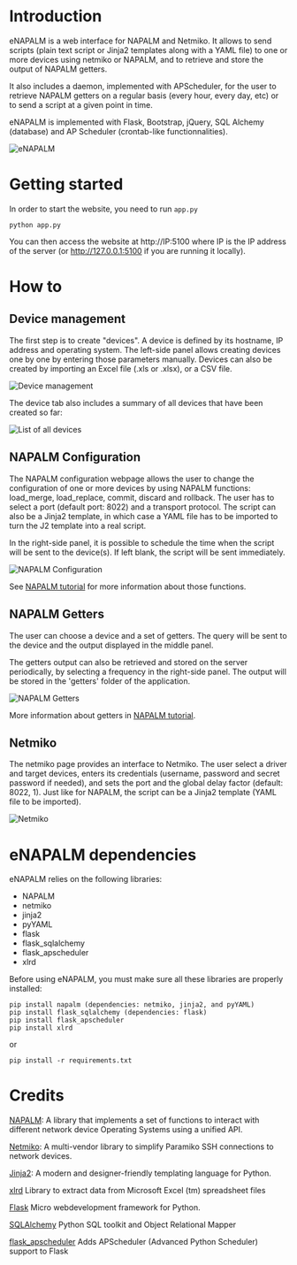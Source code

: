 # Introduction

eNAPALM is a web interface for NAPALM and Netmiko.
It allows to send scripts (plain text script or Jinja2 templates along with a YAML file) to one or more devices using netmiko or NAPALM, and to retrieve and store the output of NAPALM getters.

It also includes a daemon, implemented with APScheduler, for the user to retrieve NAPALM getters on a regular basis (every hour, every day, etc) or to send a script at a given point in time.

eNAPALM is implemented with Flask, Bootstrap, jQuery, SQL Alchemy (database) and AP Scheduler (crontab-like functionnalities).

![eNAPALM](https://github.com/afourmy/e-napalm/blob/master/readme/napalm_configuration.png)

# Getting started

In order to start the website, you need to run `app.py`
```
python app.py
```

You can then access the website at http://IP:5100 where IP is the IP address of the server (or http://127.0.0.1:5100 if you are running it locally).

# How to

## Device management

The first step is to create "devices". 
A device is defined by its hostname, IP address and operating system.
The left-side panel allows creating devices one by one by entering those parameters manually. Devices can also be created by importing an Excel file (.xls or .xlsx), or a CSV file.

![Device management](https://github.com/afourmy/e-napalm/blob/master/readme/manage_devices.png)

The device tab also includes a summary of all devices that have been created so far:
    
![List of all devices](https://github.com/afourmy/e-napalm/blob/master/readme/list_devices.png)

## NAPALM Configuration

The NAPALM configuration webpage allows the user to change the configuration of one or more devices by using NAPALM functions: load_merge, load_replace, commit, discard and rollback.
The user has to select a port (default port: 8022) and a transport protocol.
The script can also be a Jinja2 template, in which case a YAML file has to be imported to turn the J2 template into a real script.

In the right-side panel, it is possible to schedule the time when the script will be sent to the device(s). 
If left blank, the script will be sent immediately.

![NAPALM Configuration](https://github.com/afourmy/e-napalm/blob/master/readme/napalm_configuration.png)

See [NAPALM tutorial](https://napalm.readthedocs.io/en/latest/tutorials/first_steps_config.html "NAPALM tutorial") for more information about those functions.

## NAPALM Getters

The user can choose a device and a set of getters. The query will be sent to the device and the output displayed in the middle panel. 

The getters output can also be retrieved and stored on the server periodically, by selecting a frequency in the right-side panel. The output will be stored in the 'getters' folder of the application.

![NAPALM Getters](https://github.com/afourmy/e-napalm/blob/master/readme/napalm_getters.png)

More information about getters in [NAPALM tutorial](https://napalm.readthedocs.io/en/latest/base.html "NAPALM tutorial").

## Netmiko

The netmiko page provides an interface to Netmiko.
The user select a driver and target devices, enters its credentials (username, password and secret password if needed), and sets the port and the global delay factor (default: 8022, 1).
Just like for NAPALM, the script can be a Jinja2 template (YAML file to be imported).

![Netmiko](https://github.com/afourmy/e-napalm/blob/master/readme/netmiko.png)

# eNAPALM dependencies

eNAPALM relies on the following libraries:

* NAPALM
* netmiko
* jinja2
* pyYAML
* flask
* flask_sqlalchemy
* flask_apscheduler
* xlrd

Before using eNAPALM, you must make sure all these libraries are properly installed:

```
pip install napalm (dependencies: netmiko, jinja2, and pyYAML)
pip install flask_sqlalchemy (dependencies: flask)
pip install flask_apscheduler
pip install xlrd
```

or 

```
pip install -r requirements.txt
```

# Credits

[NAPALM](https://github.com/napalm-automation/napalm "NAPALM"): A library that implements a set of functions to interact with different network device Operating Systems using a unified API.

[Netmiko](https://github.com/ktbyers/netmiko "Netmiko"): A multi-vendor library to simplify Paramiko SSH connections to network devices.

[Jinja2](https://github.com/pallets/jinja "Jinja2"): A modern and designer-friendly templating language for Python.

[xlrd](https://github.com/python-excel/xlrd) Library to extract data from Microsoft Excel (tm) spreadsheet files

[Flask](http://flask.pocoo.org) Micro webdevelopment framework for Python.

[SQLAlchemy](https://www.sqlalchemy.org) Python SQL toolkit and Object Relational Mapper

[flask_apscheduler](https://github.com/viniciuschiele/flask-apscheduler) Adds APScheduler (Advanced Python Scheduler) support to Flask